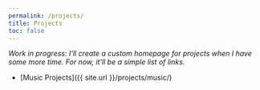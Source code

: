 ```yaml
---
permalink: /projects/
title: Projects
toc: false
---
```


_Work in progress: I'll create a custom homepage for projects when I have some more time. For now, it'll be a simple list of links._

- [Music Projects]({{ site.url }}/projects/music/)
